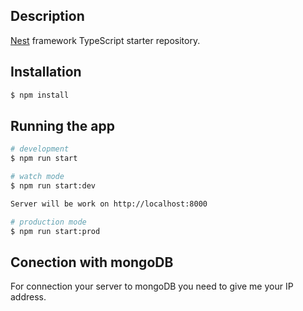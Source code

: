 
## Description

[Nest](https://github.com/nestjs/nest) framework TypeScript starter repository.

## Installation

```bash
$ npm install
```

## Running the app

```bash
# development
$ npm run start

# watch mode
$ npm run start:dev

Server will be work on http://localhost:8000

# production mode
$ npm run start:prod
```

## Conection with mongoDB
For connection your server to mongoDB you need to give me your IP address.

